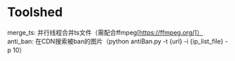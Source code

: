 # Toolshed

merge_ts: 并行线程合并ts文件（需配合ffmpeg[https://ffmpeg.org/]）
anti_ban: 在CDN搜索被ban的图片（python antiBan.py -t {url} -i {ip_list_file} -p 10）
